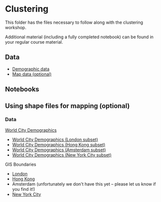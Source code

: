 # Clustering

This folder has the files necessary to follow along with the clustering workshop.

Additional material (including a fully completed notebook) can be found in your regular course material.

## Data

- [Demographic data](https://github.com/DecodedCo/data-resources/raw/master/datasets/clustering_workshop_data.zip)
- [Map data (optional)](https://github.com/DecodedCo/data-resources/raw/master/datasets/city_shapes.zip)

## Notebooks


## Using shape files for mapping (optional)


### Data

[World City Demographics](../datasets/world_city_demographics.xlsx)
- [World City Demographics (London subset)](../datasets/world_city_demographics_london_subset.csv)
- [World City Demographics (Hong Kong subset)](../datasets/world_city_demographics_hk_subset.csv)
- [World City Demographics (Amsterdam subset)](../datasets/world_city_demographics_amsterdam_subset.csv)
- [World City Demographics (New York City subset)](../datasets/world_city_demographics_nyc_subset.csv)

GIS Boundaries
- [London](../datasets/london-gis-boundaries.zip)
- [Hong Kong](../datasets/hk-gis-boundaries.zip)
- Amsterdam (unfortunately we don't have this yet – please let us know if you find it!)
- [New York City](../datasets/nyc-gis-boundaries.zip)
